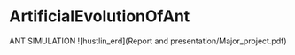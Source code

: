 # ArtificialEvolutionOfAnt
ANT SIMULATION
![hustlin_erd](Report and presentation/Major_project.pdf)
